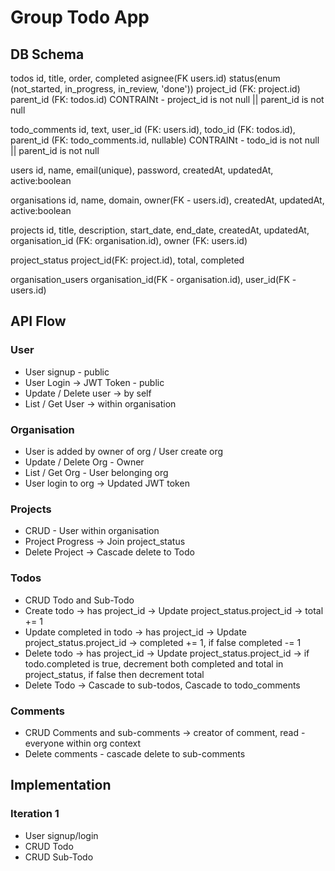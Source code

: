 # Group Todo App

## DB Schema

todos
id, title, order, completed
asignee(FK users.id)
status(enum (not_started, in_progress, in_review, 'done'))
project_id (FK: project.id)
parent_id (FK: todos.id)
CONTRAINt - project_id is not null || parent_id is not null

todo_comments
id, text, user_id (FK: users.id), todo_id (FK: todos.id), parent_id (FK: todo_comments.id, nullable)
CONTRAINt - todo_id is not null || parent_id is not null

users
id, name, email(unique), password, createdAt, updatedAt, active:boolean

organisations
id, name, domain, owner(FK - users.id), createdAt, updatedAt, active:boolean

projects
id, title, description, start_date, end_date, createdAt, updatedAt, organisation_id (FK: organisation.id), owner (FK: users.id)

project_status
project_id(FK: project.id), total, completed

organisation_users
organisation_id(FK - organisation.id), user_id(FK - users.id)


## API Flow

### User
- User signup - public
- User Login -> JWT Token - public
- Update / Delete user -> by self
- List / Get User -> within organisation

### Organisation
- User is added by owner of org / User create org
- Update / Delete Org - Owner
- List / Get Org - User belonging org
- User login to org -> Updated JWT token

### Projects
- CRUD - User within organisation 
- Project Progress -> Join project_status
- Delete Project -> Cascade delete to Todo

### Todos
- CRUD Todo and Sub-Todo
- Create todo -> has project_id -> Update project_status.project_id -> total += 1
- Update completed in todo -> has project_id -> Update project_status.project_id -> completed += 1, if false completed -= 1
- Delete todo -> has project_id -> Update project_status.project_id -> if todo.completed is true, decrement both completed and total in project_status, if false then decrement total
- Delete Todo -> Cascade to sub-todos, Cascade to todo_comments

### Comments
- CRUD Comments and sub-comments -> creator of comment, read - everyone within org context
- Delete comments - cascade delete to sub-comments


## Implementation

### Iteration 1
- User signup/login
- CRUD Todo
- CRUD Sub-Todo



